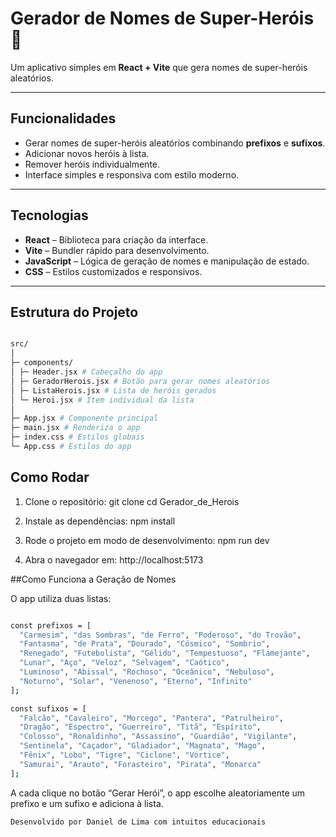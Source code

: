 # Gerador de Nomes de Super-Heróis 🦸

Um aplicativo simples em **React + Vite** que gera nomes de super-heróis aleatórios.

---

## Funcionalidades

- Gerar nomes de super-heróis aleatórios combinando **prefixos** e **sufixos**.
- Adicionar novos heróis à lista.
- Remover heróis individualmente.
- Interface simples e responsiva com estilo moderno.

---

## Tecnologias

- **React** – Biblioteca para criação da interface.
- **Vite** – Bundler rápido para desenvolvimento.
- **JavaScript** – Lógica de geração de nomes e manipulação de estado.
- **CSS** – Estilos customizados e responsivos.

---


## Estrutura do Projeto

```bash

src/
│
├─ components/
│ ├─ Header.jsx # Cabeçalho do app
│ ├─ GeradorHerois.jsx # Botão para gerar nomes aleatórios
│ ├─ ListaHerois.jsx # Lista de heróis gerados
│ └─ Heroi.jsx # Item individual da lista
│
├─ App.jsx # Componente principal
├─ main.jsx # Renderiza o app
├─ index.css # Estilos globais
└─ App.css # Estilos do app

```

## Como Rodar

1. Clone o repositório:
git clone <url-do-repo>
cd Gerador_de_Herois

2. Instale as dependências:
npm install

3. Rode o projeto em modo de desenvolvimento:
npm run dev

4. Abra o navegador em:
http://localhost:5173


##Como Funciona a Geração de Nomes

O app utiliza duas listas:

```bash

const prefixos = [
  "Carmesim", "das Sombras", "de Ferro", "Poderoso", "do Trovão",
  "Fantasma", "de Prata", "Dourado", "Cósmico", "Sombrio",
  "Renegado", "Futebolista", "Gélido", "Tempestuoso", "Flamejante",
  "Lunar", "Aço", "Veloz", "Selvagem", "Caótico",
  "Luminoso", "Abissal", "Rochoso", "Oceânico", "Nebuloso",
  "Noturno", "Solar", "Venenoso", "Eterno", "Infinito"
];

```

```bash
const sufixos = [
  "Falcão", "Cavaleiro", "Morcego", "Pantera", "Patrulheiro",
  "Dragão", "Espectro", "Guerreiro", "Titã", "Espírito",
  "Colosso", "Ronaldinho", "Assassino", "Guardião", "Vigilante",
  "Sentinela", "Caçador", "Gladiador", "Magnata", "Mago",
  "Fênix", "Lobo", "Tigre", "Ciclone", "Vórtice",
  "Samurai", "Arauto", "Forasteiro", "Pirata", "Monarca"
];

```

A cada clique no botão “Gerar Herói”, o app escolhe aleatoriamente um prefixo e um sufixo e adiciona à lista.


```bash
Desenvolvido por Daniel de Lima com intuitos educacionais
```
